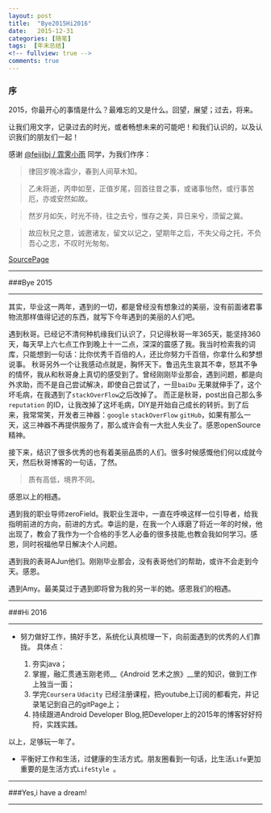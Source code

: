 ```yaml
---
layout: post
title:  "Bye2015Hi2016"
date:   2015-12-31 
categories: [随笔]
tags:  [年末总结]
<!-- fullview: true -->
comments: true
---
```


### 序

2015，你最开心的事情是什么？最难忘的又是什么。回望，展望；过去，将来。

让我们用文字，记录过去的时光，或者畅想未来的可能吧！和我们认识的，以及认识我们的朋友们一起！

感谢 [@feijilbj / 霏霁小雨](https://github.com/feijilbj) 同学，为我们作序：

> 律回岁晚冰霜少，春到人间草木知。

> 乙未将逝，丙申如至，正值岁尾，回首往昔之事，或诸事怡然，或行事苦厄，亦或安然如故。

> 然岁月如矢，时光不待，往之去兮，惟存之美，异日来兮，须留之冀。

> 故应秋兄之意，诚邀诸友，留文以记之，望期年之后，不失父母之托，不负吾心之志，不叹时光匆匆。

[SourcePage](https://github.com/winter-fall/Bye2015Hi2016)

___

###Bye 2015
___
其实，毕业这一两年，遇到的一切，都是曾经没有想象过的美丽，没有前面诸君事物流那样值得记述的东西，就写下今年遇到的美丽的人们吧。

遇到秋哥。已经记不清何种机缘我们认识了，只记得秋哥一年365天，能坚持360天，每天早上六七点工作到晚上十一二点，深深的震感了我。我当时检索我的词库，只能想到一句话：比你优秀千百倍的人，还比你努力千百倍，你拿什么和梦想说事。
秋哥另外一个让我感动点就是，胸怀天下。鲁迅先生哀其不幸，怒其不争的情怀，我从和秋哥身上真切的感受到了。曾经刚刚毕业那会，遇到问题，都是向外求助，而不是自己尝试解决，即使自己尝试了，一旦`baiDu` 无果就伸手了，这个坏毛病，在我遇到了`stackOverFlow`之后改掉了。 而正是秋哥，post出自己那么多`reputation` 的ID，让我改掉了这坏毛病，DIY是开始自己成长的转折。到了后来，我常常笑，开发者三神器：`google` `stackOverFlow` `gitHub`，如果有那么一天，这三神器不再提供服务了，那么或许会有一大批人失业了。感恩openSource 精神。

接下来，结识了很多优秀的也有着美丽品质的人们。很多时候感慨他们何以成就今天，然后秋哥博客的一句话，了然。

>  质有高低，境界不同。

感恩以上的相遇。

遇到我的职业导师zeroField。我职业生涯中，一直在呼唤这样一位引导者，给我指明前进的方向，前进的方式。幸运的是，在我一个人琢磨了将近一年的时候，他出现了，教会了我作为一个合格的手艺人必备的很多技能,也教会我如何学习。感恩，同时祝福他早日解决个人问题。

遇到我的表哥AJun他们。刚刚毕业那会，没有表哥他们的帮助，或许不会走到今天。感恩。

遇到Amy。最美莫过于遇到即将曾为我的另一半的她。感恩我们的相遇。


___

###Hi 2016
___

- 努力做好工作，搞好手艺，系统化认真梳理一下，向前面遇到的优秀的人们靠拢。
 具体点：

  1.  夯实java；
  2.  掌握，融汇贯通玉刚老师__《Android 艺术之旅》__里的知识，做到工作上独当一面；
  3.  学完`Coursera` `Udacity` 已经注册课程，把youtube上订阅的都看完，并记录笔记到自己的gitPage上；
  4. 持续跟进Android Developer Blog,把Developer上的2015年的博客好好捋捋，实践实践。

 以上，足够玩一年了。

- 平衡好工作和生活，过健康的生活方式。朋友圈看到一句话，比生活`Life`更加重要的是生活方式`LifeStyle `。

___
 
###Yes,i have a dream!
___




















 



